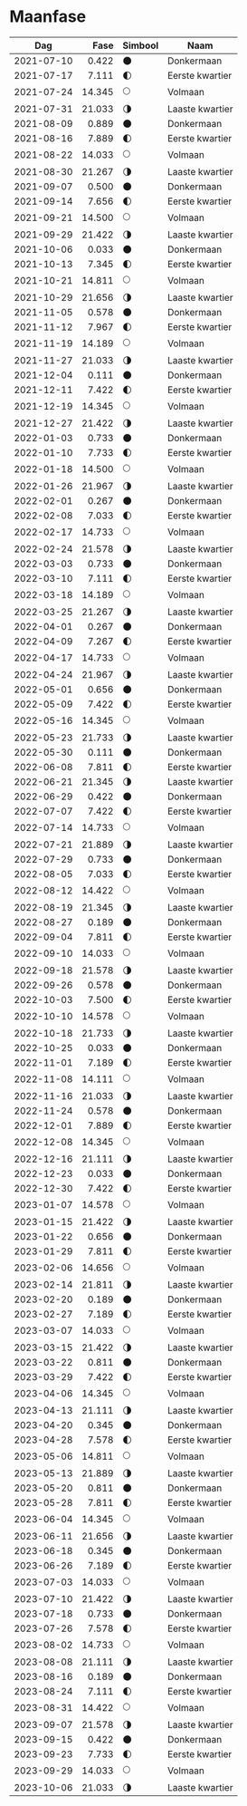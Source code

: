 # Maanfase

Dag        | Fase   | Simbool | Naam
-----------|-------:|---|---
2021-07-10 |  0.422 | 🌑 | Donkermaan
2021-07-17 |  7.111 | 🌓 | Eerste kwartier
2021-07-24 | 14.345 | 🌕 | Volmaan
2021-07-31 | 21.033 | 🌗 | Laaste kwartier
2021-08-09 |  0.889 | 🌑 | Donkermaan
2021-08-16 |  7.889 | 🌓 | Eerste kwartier
2021-08-22 | 14.033 | 🌕 | Volmaan
2021-08-30 | 21.267 | 🌗 | Laaste kwartier
2021-09-07 |  0.500 | 🌑 | Donkermaan
2021-09-14 |  7.656 | 🌓 | Eerste kwartier
2021-09-21 | 14.500 | 🌕 | Volmaan
2021-09-29 | 21.422 | 🌗 | Laaste kwartier
2021-10-06 |  0.033 | 🌑 | Donkermaan
2021-10-13 |  7.345 | 🌓 | Eerste kwartier
2021-10-21 | 14.811 | 🌕 | Volmaan
2021-10-29 | 21.656 | 🌗 | Laaste kwartier
2021-11-05 |  0.578 | 🌑 | Donkermaan
2021-11-12 |  7.967 | 🌓 | Eerste kwartier
2021-11-19 | 14.189 | 🌕 | Volmaan
2021-11-27 | 21.033 | 🌗 | Laaste kwartier
2021-12-04 |  0.111 | 🌑 | Donkermaan
2021-12-11 |  7.422 | 🌓 | Eerste kwartier
2021-12-19 | 14.345 | 🌕 | Volmaan
2021-12-27 | 21.422 | 🌗 | Laaste kwartier
2022-01-03 |  0.733 | 🌑 | Donkermaan
2022-01-10 |  7.733 | 🌓 | Eerste kwartier
2022-01-18 | 14.500 | 🌕 | Volmaan
2022-01-26 | 21.967 | 🌗 | Laaste kwartier
2022-02-01 |  0.267 | 🌑 | Donkermaan
2022-02-08 |  7.033 | 🌓 | Eerste kwartier
2022-02-17 | 14.733 | 🌕 | Volmaan
2022-02-24 | 21.578 | 🌗 | Laaste kwartier
2022-03-03 |  0.733 | 🌑 | Donkermaan
2022-03-10 |  7.111 | 🌓 | Eerste kwartier
2022-03-18 | 14.189 | 🌕 | Volmaan
2022-03-25 | 21.267 | 🌗 | Laaste kwartier
2022-04-01 |  0.267 | 🌑 | Donkermaan
2022-04-09 |  7.267 | 🌓 | Eerste kwartier
2022-04-17 | 14.733 | 🌕 | Volmaan
2022-04-24 | 21.967 | 🌗 | Laaste kwartier
2022-05-01 |  0.656 | 🌑 | Donkermaan
2022-05-09 |  7.422 | 🌓 | Eerste kwartier
2022-05-16 | 14.345 | 🌕 | Volmaan
2022-05-23 | 21.733 | 🌗 | Laaste kwartier
2022-05-30 |  0.111 | 🌑 | Donkermaan
2022-06-08 |  7.811 | 🌓 | Eerste kwartier
2022-06-21 | 21.345 | 🌗 | Laaste kwartier
2022-06-29 |  0.422 | 🌑 | Donkermaan
2022-07-07 |  7.422 | 🌓 | Eerste kwartier
2022-07-14 | 14.733 | 🌕 | Volmaan
2022-07-21 | 21.889 | 🌗 | Laaste kwartier
2022-07-29 |  0.733 | 🌑 | Donkermaan
2022-08-05 |  7.033 | 🌓 | Eerste kwartier
2022-08-12 | 14.422 | 🌕 | Volmaan
2022-08-19 | 21.345 | 🌗 | Laaste kwartier
2022-08-27 |  0.189 | 🌑 | Donkermaan
2022-09-04 |  7.811 | 🌓 | Eerste kwartier
2022-09-10 | 14.033 | 🌕 | Volmaan
2022-09-18 | 21.578 | 🌗 | Laaste kwartier
2022-09-26 |  0.578 | 🌑 | Donkermaan
2022-10-03 |  7.500 | 🌓 | Eerste kwartier
2022-10-10 | 14.578 | 🌕 | Volmaan
2022-10-18 | 21.733 | 🌗 | Laaste kwartier
2022-10-25 |  0.033 | 🌑 | Donkermaan
2022-11-01 |  7.189 | 🌓 | Eerste kwartier
2022-11-08 | 14.111 | 🌕 | Volmaan
2022-11-16 | 21.033 | 🌗 | Laaste kwartier
2022-11-24 |  0.578 | 🌑 | Donkermaan
2022-12-01 |  7.889 | 🌓 | Eerste kwartier
2022-12-08 | 14.345 | 🌕 | Volmaan
2022-12-16 | 21.111 | 🌗 | Laaste kwartier
2022-12-23 |  0.033 | 🌑 | Donkermaan
2022-12-30 |  7.422 | 🌓 | Eerste kwartier
2023-01-07 | 14.578 | 🌕 | Volmaan
2023-01-15 | 21.422 | 🌗 | Laaste kwartier
2023-01-22 |  0.656 | 🌑 | Donkermaan
2023-01-29 |  7.811 | 🌓 | Eerste kwartier
2023-02-06 | 14.656 | 🌕 | Volmaan
2023-02-14 | 21.811 | 🌗 | Laaste kwartier
2023-02-20 |  0.189 | 🌑 | Donkermaan
2023-02-27 |  7.189 | 🌓 | Eerste kwartier
2023-03-07 | 14.033 | 🌕 | Volmaan
2023-03-15 | 21.422 | 🌗 | Laaste kwartier
2023-03-22 |  0.811 | 🌑 | Donkermaan
2023-03-29 |  7.422 | 🌓 | Eerste kwartier
2023-04-06 | 14.345 | 🌕 | Volmaan
2023-04-13 | 21.111 | 🌗 | Laaste kwartier
2023-04-20 |  0.345 | 🌑 | Donkermaan
2023-04-28 |  7.578 | 🌓 | Eerste kwartier
2023-05-06 | 14.811 | 🌕 | Volmaan
2023-05-13 | 21.889 | 🌗 | Laaste kwartier
2023-05-20 |  0.811 | 🌑 | Donkermaan
2023-05-28 |  7.811 | 🌓 | Eerste kwartier
2023-06-04 | 14.345 | 🌕 | Volmaan
2023-06-11 | 21.656 | 🌗 | Laaste kwartier
2023-06-18 |  0.345 | 🌑 | Donkermaan
2023-06-26 |  7.189 | 🌓 | Eerste kwartier
2023-07-03 | 14.033 | 🌕 | Volmaan
2023-07-10 | 21.422 | 🌗 | Laaste kwartier
2023-07-18 |  0.733 | 🌑 | Donkermaan
2023-07-26 |  7.578 | 🌓 | Eerste kwartier
2023-08-02 | 14.733 | 🌕 | Volmaan
2023-08-08 | 21.111 | 🌗 | Laaste kwartier
2023-08-16 |  0.189 | 🌑 | Donkermaan
2023-08-24 |  7.111 | 🌓 | Eerste kwartier
2023-08-31 | 14.422 | 🌕 | Volmaan
2023-09-07 | 21.578 | 🌗 | Laaste kwartier
2023-09-15 |  0.422 | 🌑 | Donkermaan
2023-09-23 |  7.733 | 🌓 | Eerste kwartier
2023-09-29 | 14.033 | 🌕 | Volmaan
2023-10-06 | 21.033 | 🌗 | Laaste kwartier
